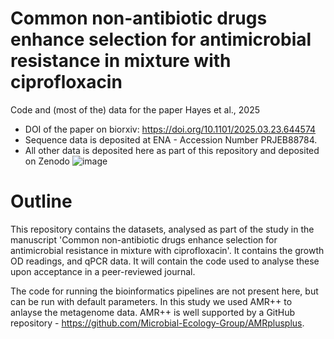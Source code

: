 # 	Common non-antibiotic drugs enhance selection for antimicrobial resistance in mixture with ciprofloxacin
Code and (most of the) data for the paper Hayes et al., 2025

- DOI of the paper on biorxiv: https://doi.org/10.1101/2025.03.23.644574
- Sequence data is deposited at ENA - Accession Number PRJEB88784.
- All other data is deposited here as part of this repository and deposited on Zenodo ![image](https://github.com/user-attachments/assets/439bfb2c-e9b4-4e53-9c0a-0d0861c82a4f)


# Outline

This repository contains the datasets, analysed as part of the study in the manuscript 'Common non-antibiotic drugs enhance selection for antimicrobial resistance in mixture with ciprofloxacin'. It contains the growth OD readings, and qPCR data. It will contain the code used to analyse these upon acceptance in a peer-reviewed journal. 

The code for running the bioinformatics pipelines are not present here, but can be run with default parameters. In this study we used AMR++ to anlayse the metagenome data. AMR++ is well supported by a GitHub repository - https://github.com/Microbial-Ecology-Group/AMRplusplus. 

